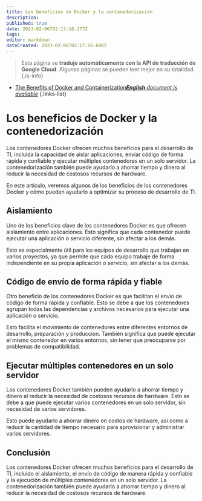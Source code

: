 ```yaml
---
title: Los beneficios de Docker y la contenedorización
description: 
published: true
date: 2023-02-06T02:17:18.277Z
tags: 
editor: markdown
dateCreated: 2023-02-06T02:17:16.680Z
---
```


> Esta página se **tradujo automáticamente con la API de traducción de Google Cloud**.
Algunas páginas se pueden leer mejor en su totalidad.{.is-info}



- [The Benefits of Docker and Containerization***English** document is available*](/en/Knowledge-base/Common/the-benefits-of-docker-and-containerization)
{.links-list}


# Los beneficios de Docker y la contenedorización

Los contenedores Docker ofrecen muchos beneficios para el desarrollo de TI, incluida la capacidad de aislar aplicaciones, enviar código de forma rápida y confiable y ejecutar múltiples contenedores en un solo servidor. La contenedorización también puede ayudarlo a ahorrar tiempo y dinero al reducir la necesidad de costosos recursos de hardware.

En este artículo, veremos algunos de los beneficios de los contenedores Docker y cómo pueden ayudarlo a optimizar su proceso de desarrollo de TI.

## Aislamiento

Uno de los beneficios clave de los contenedores Docker es que ofrecen aislamiento entre aplicaciones. Esto significa que cada contenedor puede ejecutar una aplicación o servicio diferente, sin afectar a los demás.

Esto es especialmente útil para los equipos de desarrollo que trabajan en varios proyectos, ya que permite que cada equipo trabaje de forma independiente en su propia aplicación o servicio, sin afectar a los demás.

## Código de envío de forma rápida y fiable

Otro beneficio de los contenedores Docker es que facilitan el envío de código de forma rápida y confiable. Esto se debe a que los contenedores agrupan todas las dependencias y archivos necesarios para ejecutar una aplicación o servicio.

Esto facilita el movimiento de contenedores entre diferentes entornos de desarrollo, preparación y producción. También significa que puede ejecutar el mismo contenedor en varios entornos, sin tener que preocuparse por problemas de compatibilidad.

## Ejecutar múltiples contenedores en un solo servidor

Los contenedores Docker también pueden ayudarlo a ahorrar tiempo y dinero al reducir la necesidad de costosos recursos de hardware. Esto se debe a que puede ejecutar varios contenedores en un solo servidor, sin necesidad de varios servidores.

Esto puede ayudarlo a ahorrar dinero en costos de hardware, así como a reducir la cantidad de tiempo necesario para aprovisionar y administrar varios servidores.

## Conclusión

Los contenedores Docker ofrecen muchos beneficios para el desarrollo de TI, incluido el aislamiento, el envío de código de manera rápida y confiable y la ejecución de múltiples contenedores en un solo servidor. La contenedorización también puede ayudarlo a ahorrar tiempo y dinero al reducir la necesidad de costosos recursos de hardware.